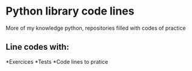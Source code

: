# Python library code lines

More of my knowledge python, repositories filled with codes  of practice 

## Line codes with:

*Exercices
*Tests
*Code lines to pratice
